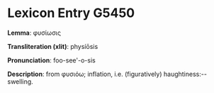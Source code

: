 # Lexicon Entry G5450

**Lemma**: φυσίωσις

**Transliteration (xlit)**: physíōsis

**Pronunciation**: foo-see'-o-sis

**Description**:
from φυσιόω; inflation, i.e. (figuratively) haughtiness:--swelling.
